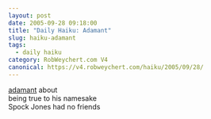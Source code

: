 ```yaml
---
layout: post
date: 2005-09-28 09:18:00
title: "Daily Haiku: Adamant"
slug: haiku-adamant
tags:
  - daily haiku
category: RobWeychert.com V4
canonical: https://v4.robweychert.com/haiku/2005/09/28/
---
```


[adamant](http://dictionary.reference.com/wordoftheday/archive/2005/09/28.html) about  
being true to his namesake  
Spock Jones had no friends